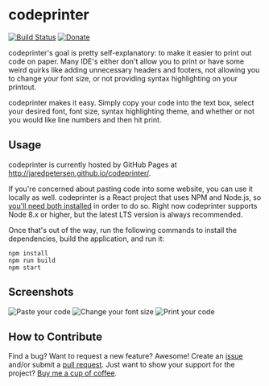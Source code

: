 # codeprinter
[![Build Status](https://travis-ci.org/jaredpetersen/codeprinter.svg?branch=master)](https://travis-ci.org/jaredpetersen/codeprinter) [![Donate](https://img.shields.io/badge/donate-%E2%9D%A4-F33452.svg)](https://paypal.me/jaredtpetersen)

codeprinter's goal is pretty self-explanatory: to make it easier to print out code on paper. Many IDE's either don't allow you to print or have some weird quirks like adding unnecessary headers and footers, not allowing you to change your font size, or not providing syntax highlighting on your printout.

codeprinter makes it easy. Simply copy your code into the text box, select your desired font, font size, syntax highlighting theme, and whether or not you would like line numbers and then hit print.

## Usage
codeprinter is currently hosted by GitHub Pages at http://jaredpetersen.github.io/codeprinter/.

If you're concerned about pasting code into some website, you can use it locally as well. codeprinter is a React project that uses NPM and Node.js, so [you'll need both installed](https://nodejs.org/en/download/) in order to do so. Right now codeprinter supports Node 8.x or higher, but the latest LTS version is always recommended.

Once that's out of the way, run the following commands to install the dependencies, build the application, and run it:
```
npm install
npm run build
npm start
```

## Screenshots
![Paste your code](https://i.imgur.com/adhS1Cz.png)
![Change your font size](https://i.imgur.com/TlgIxpi.png)
![Print your code](https://i.imgur.com/IYHqP0z.png)

## How to Contribute
Find a bug? Want to request a new feature? Awesome! Create an [issue](https://github.com/jaredpetersen/codeprinter/issues) and/or submit a [pull request](https://github.com/jaredpetersen/codeprinter/pulls). Just want to show your support for the project? [Buy me a cup of coffee](https://paypal.me/jaredtpetersen).
